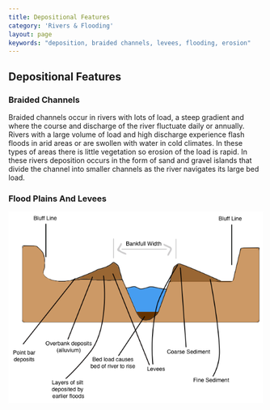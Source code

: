 ```yaml
---
title: Depositional Features
category: 'Rivers & Flooding'
layout: page
keywords: "deposition, braided channels, levees, flooding, erosion"
---
```


Depositional Features
---------------------

### Braided Channels

Braided channels occur in rivers with lots of load, a steep gradient and where the course and discharge of the river fluctuate daily or annually. Rivers with a large volume of load and high discharge experience flash floods in arid areas or are swollen with water in cold climates. In these types of areas there is little vegetation so erosion of the load is rapid. In these rivers deposition occurs in the form of sand and gravel islands that divide the channel into smaller channels as the river navigates its large bed load. 

### Flood Plains And Levees

![](/Images/rivers/levee.png)